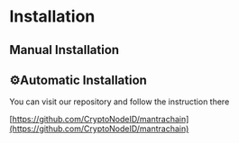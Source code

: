 # Installation

## Manual Installation <a href="#install-binary" id="install-binary"></a>



## ⚙️Automatic Installation

You can visit our repository and follow the instruction there

[https://github.com/CryptoNodeID/mantrachain](https://github.com/CryptoNodeID/mantrachain)
